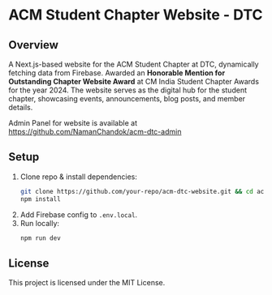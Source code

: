 # ACM Student Chapter Website - DTC

## Overview
A Next.js-based website for the ACM Student Chapter at DTC, dynamically fetching data from Firebase. Awarded an **Honorable Mention for Outstanding Chapter Website Award** at CM India Student Chapter Awards for the year 2024. The website serves as the digital hub for the student chapter, showcasing events, announcements, blog posts, and member details.

Admin Panel for website is available at https://github.com/NamanChandok/acm-dtc-admin

## Setup
1. Clone repo & install dependencies:
   ```bash
   git clone https://github.com/your-repo/acm-dtc-website.git && cd acm-dtc-website
   npm install
   ```
2. Add Firebase config to `.env.local`.
3. Run locally:
   ```bash
   npm run dev
   ```

## License

This project is licensed under the MIT License.
